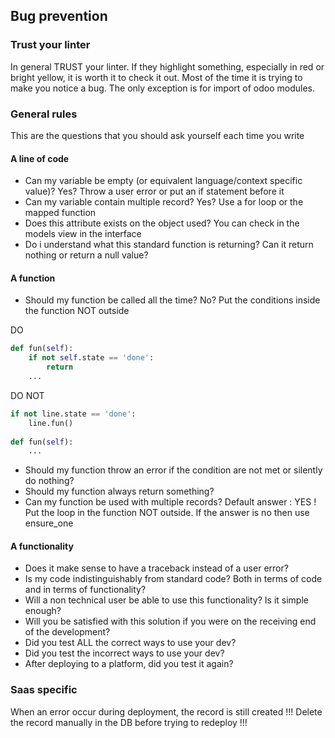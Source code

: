 ## Bug prevention
### Trust your linter
In general TRUST your linter. If they highlight something, especially in red or bright yellow, it is worth it to check it out. Most of the time it is trying to make you notice a bug. The only exception is for import of odoo modules. 
### General rules
This are the questions that you should ask yourself each time you write
#### A line of code
* Can my variable be empty (or equivalent language/context specific value)? Yes? Throw a user error or put an if statement before it
* Can my variable contain multiple record? Yes? Use a for loop or the mapped function
* Does this attribute exists on the object used? You can check in the models view in the interface
* Do i understand what this standard function is returning? Can it return nothing or return a null value?

#### A function
* Should my function be called all the time? No? Put the conditions inside the function NOT outside

DO
```python
def fun(self):
    if not self.state == 'done':
        return
    ...
``` 
DO NOT
```python
if not line.state == 'done':
    line.fun()
    
def fun(self):
    ...
``` 
* Should my function throw an error if the condition are not met or silently do nothing?
* Should my function always return something? 
* Can my function be used with multiple records? Default answer : YES ! Put the loop in the function NOT outside. If the answer is no then use ensure_one

#### A functionality
* Does it make sense to have a traceback instead of a user error?
* Is my code indistinguishably from standard code? Both in terms of code and in terms of functionality?
* Will a non technical user be able to use this functionality? Is it simple enough?
* Will you be satisfied with this solution if you were on the receiving end of the development?
* Did you test ALL the correct ways to use your dev? 
* Did you test the incorrect ways to use your dev?
* After deploying to a platform, did you test it again?

### Saas specific
When an error occur during deployment, the record is still created !!! Delete the record manually in the DB before trying to redeploy !!!
